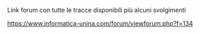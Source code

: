 Link forum con tutte le tracce disponibili più alcuni svolgimenti

https://www.informatica-unina.com/forum/viewforum.php?f=134

